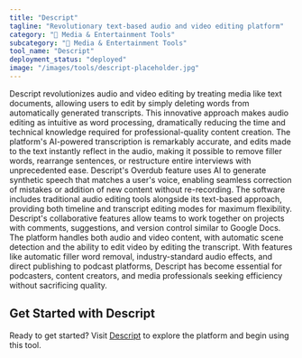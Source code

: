 ```yaml
---
title: "Descript"
tagline: "Revolutionary text-based audio and video editing platform"
category: "🎵 Media & Entertainment Tools"
subcategory: "🎵 Media & Entertainment Tools"
tool_name: "Descript"
deployment_status: "deployed"
image: "/images/tools/descript-placeholder.jpg"
---
```

Descript revolutionizes audio and video editing by treating media like text documents, allowing users to edit by simply deleting words from automatically generated transcripts. This innovative approach makes audio editing as intuitive as word processing, dramatically reducing the time and technical knowledge required for professional-quality content creation. The platform's AI-powered transcription is remarkably accurate, and edits made to the text instantly reflect in the audio, making it possible to remove filler words, rearrange sentences, or restructure entire interviews with unprecedented ease. Descript's Overdub feature uses AI to generate synthetic speech that matches a user's voice, enabling seamless correction of mistakes or addition of new content without re-recording. The software includes traditional audio editing tools alongside its text-based approach, providing both timeline and transcript editing modes for maximum flexibility. Descript's collaborative features allow teams to work together on projects with comments, suggestions, and version control similar to Google Docs. The platform handles both audio and video content, with automatic scene detection and the ability to edit video by editing the transcript. With features like automatic filler word removal, industry-standard audio effects, and direct publishing to podcast platforms, Descript has become essential for podcasters, content creators, and media professionals seeking efficiency without sacrificing quality.

## Get Started with Descript

Ready to get started? Visit [Descript](https://www.descript.com) to explore the platform and begin using this tool.
